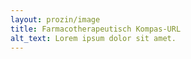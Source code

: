 ```yaml
---
layout: prozin/image
title: Farmacotherapeutisch Kompas-URL
alt_text: Lorem ipsum dolor sit amet.
---
```

